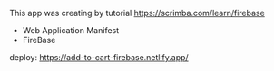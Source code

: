 This app was creating by tutorial https://scrimba.com/learn/firebase

- Web Application Manifest
- FireBase

deploy: https://add-to-cart-firebase.netlify.app/
